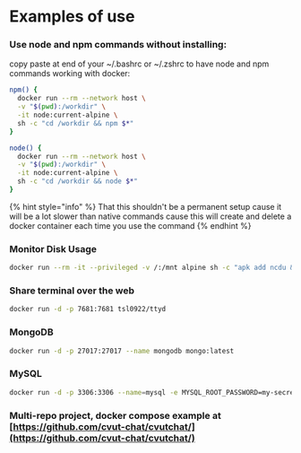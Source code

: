 # Examples of use

### Use node and npm commands without installing:

copy paste at end of your \~/.bashrc or \~/.zshrc to have node and npm commands working with docker:

```bash
npm() {
  docker run --rm --network host \
  -v "$(pwd):/workdir" \
  -it node:current-alpine \
  sh -c "cd /workdir && npm $*"
}

node() {
  docker run --rm --network host \
  -v "$(pwd):/workdir" \
  -it node:current-alpine \
  sh -c "cd /workdir && node $*"
}
```

{% hint style="info" %}
That this shouldn't be a permanent setup cause it will be a lot slower than native commands cause this will create and delete a docker container each time you use the command
{% endhint %}

### Monitor Disk Usage

```bash
docker run --rm -it --privileged -v /:/mnt alpine sh -c "apk add ncdu && ncdu -x /mnt --exclude /mnt"
```

### Share terminal over the web

```bash
docker run -d -p 7681:7681 tsl0922/ttyd
```

### MongoDB

```bash
docker run -d -p 27017:27017 --name mongodb mongo:latest
```

### MySQL

```bash
docker run -d -p 3306:3306 --name=mysql -e MYSQL_ROOT_PASSWORD=my-secret-pw mysql:latest
```

### Multi-repo project, docker compose example at [https://github.com/cvut-chat/cvutchat/](https://github.com/cvut-chat/cvutchat/)
